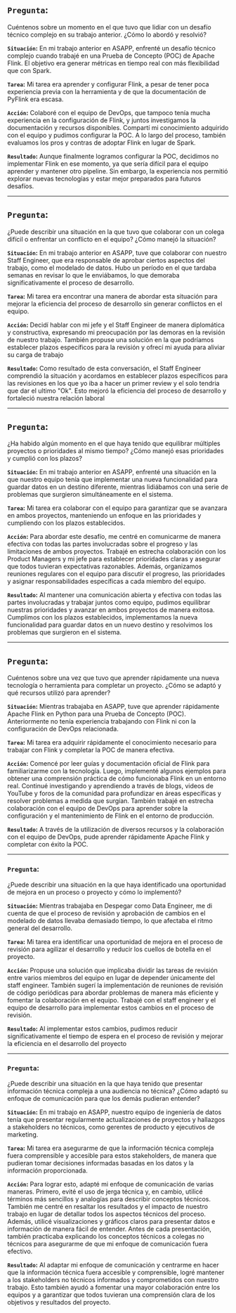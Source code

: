 

## **`Pregunta`:**
Cuéntenos sobre un momento en el que tuvo que lidiar con un desafío técnico complejo en su trabajo anterior. ¿Cómo lo abordó y resolvió?

**`Situación`:** En mi trabajo anterior en ASAPP, enfrenté un desafío técnico complejo cuando trabajé en una Prueba de Concepto (POC) de Apache Flink. El objetivo era generar métricas en tiempo real con más flexibilidad que con Spark.

**`Tarea`:** Mi tarea era aprender y configurar Flink, a pesar de tener poca experiencia previa con la herramienta y de que la documentación de PyFlink era escasa.

**`Acción`:** Colaboré con el equipo de DevOps, que tampoco tenía mucha experiencia en la configuración de Flink, y juntos investigamos la documentación y recursos disponibles. Compartí mi conocimiento adquirido con el equipo y pudimos configurar la POC. A lo largo del proceso, también evaluamos los pros y contras de adoptar Flink en lugar de Spark.

**`Resultado`:** Aunque finalmente logramos configurar la POC, decidimos no implementar Flink en ese momento, ya que sería difícil para el equipo aprender y mantener otro pipeline. Sin embargo, la experiencia nos permitió explorar nuevas tecnologías y estar mejor preparados para futuros desafíos.

---

## **`Pregunta`:**
¿Puede describir una situación en la que tuvo que colaborar con un colega difícil o enfrentar un conflicto en el equipo? ¿Cómo manejó la situación?

**`Situación`:** En mi trabajo anterior en ASAPP, tuve que colaborar con nuestro Staff Engineer, que era responsable de aprobar ciertos aspectos del trabajo, como el modelado de datos. Hubo un período en el que tardaba semanas en revisar lo que le enviábamos, lo que demoraba significativamente el proceso de desarrollo.

**`Tarea`:** Mi tarea era encontrar una manera de abordar esta situación para mejorar la eficiencia del proceso de desarrollo sin generar conflictos en el equipo.

**`Acción`:** Decidí hablar con mi jefe y el Staff Engineer de manera diplomática y constructiva, expresando mi preocupación por las demoras en la revisión de nuestro trabajo. También propuse una solución en la que podríamos establecer plazos específicos para la revisión y ofrecí mi ayuda para aliviar su carga de trabajo

**`Resultado`:** Como resultado de esta conversación, el Staff Engineer comprendió la situación y acordamos en establecer plazos específicos para las revisiones en los que yo iba a hacer un primer review y el solo tendria que dar el ultimo "Ok". Esto mejoró la eficiencia del proceso de desarrollo y fortaleció nuestra relación laboral


---

## **`Pregunta`:**
¿Ha habido algún momento en el que haya tenido que equilibrar múltiples proyectos o prioridades al mismo tiempo? ¿Cómo manejó esas prioridades y cumplió con los plazos?

**`Situación`:** En mi trabajo anterior en ASAPP, enfrenté una situación en la que nuestro equipo tenía que implementar una nueva funcionalidad para guardar datos en un destino diferente, mientras lidiábamos con una serie de problemas que surgieron simultáneamente en el sistema.

**`Tarea`:** Mi tarea era colaborar con el equipo para garantizar que se avanzara en ambos proyectos, manteniendo un enfoque en las prioridades y cumpliendo con los plazos establecidos.

**`Acción`:** Para abordar este desafío, me centré en comunicarme de manera efectiva con todas las partes involucradas sobre el progreso y las limitaciones de ambos proyectos. Trabajé en estrecha colaboración con los Product Managers y mi jefe para establecer prioridades claras y asegurar que todos tuvieran expectativas razonables. Además, organizamos reuniones regulares con el equipo para discutir el progreso, las prioridades y asignar responsabilidades específicas a cada miembro del equipo.

**`Resultado`:** Al mantener una comunicación abierta y efectiva con todas las partes involucradas y trabajar juntos como equipo, pudimos equilibrar nuestras prioridades y avanzar en ambos proyectos de manera exitosa. Cumplimos con los plazos establecidos, implementamos la nueva funcionalidad para guardar datos en un nuevo destino y resolvimos los problemas que surgieron en el sistema.

---

## **`Pregunta`:**
Cuéntenos sobre una vez que tuvo que aprender rápidamente una nueva tecnología o herramienta para completar un proyecto. ¿Cómo se adaptó y qué recursos utilizó para aprender?

**`Situación`:** Mientras trabajaba en ASAPP, tuve que aprender rápidamente Apache Flink en Python para una Prueba de Concepto (POC). Anteriormente no tenía experiencia trabajando con Flink ni con la configuración de DevOps relacionada.

**`Tarea`:** Mi tarea era adquirir rápidamente el conocimiento necesario para trabajar con Flink y completar la POC de manera efectiva.

**`Acción`:** Comencé por leer guías y documentación oficial de Flink para familiarizarme con la tecnología. Luego, implementé algunos ejemplos para obtener una comprensión práctica de cómo funcionaba Flink en un entorno real. Continué investigando y aprendiendo a través de blogs, videos de YouTube y foros de la comunidad para profundizar en áreas específicas y resolver problemas a medida que surgían. También trabajé en estrecha colaboración con el equipo de DevOps para aprender sobre la configuración y el mantenimiento de Flink en el entorno de producción.

**`Resultado`:** A través de la utilización de diversos recursos y la colaboración con el equipo de DevOps, pude aprender rápidamente Apache Flink y completar con éxito la POC.

---

### **`Pregunta`:**
¿Puede describir una situación en la que haya identificado una oportunidad de mejora en un proceso o proyecto y cómo lo implementó?

**`Situación`:** Mientras trabajaba en Despegar como Data Engineer, me di cuenta de que el proceso de revisión y aprobación de cambios en el modelado de datos llevaba demasiado tiempo, lo que afectaba el ritmo general del desarrollo.

**`Tarea`:** Mi tarea era identificar una oportunidad de mejora en el proceso de revisión para agilizar el desarrollo y reducir los cuellos de botella en el proyecto.

**`Acción`:** Propuse una solución que implicaba dividir las tareas de revisión entre varios miembros del equipo en lugar de depender únicamente del staff engineer. También sugerí la implementación de reuniones de revisión de código periódicas para abordar problemas de manera más eficiente y fomentar la colaboración en el equipo. Trabajé con el staff engineer y el equipo de desarrollo para implementar estos cambios en el proceso de revisión.

**`Resultado`:** Al implementar estos cambios, pudimos reducir significativamente el tiempo de espera en el proceso de revisión y mejorar la eficiencia en el desarrollo del proyecto

---

### **`Pregunta`:**
¿Puede describir una situación en la que haya tenido que presentar información técnica compleja a una audiencia no técnica? ¿Cómo adaptó su enfoque de comunicación para que los demás pudieran entender?

**`Situación`:** En mi trabajo en ASAPP, nuestro equipo de ingeniería de datos tenía que presentar regularmente actualizaciones de proyectos y hallazgos a stakeholders no técnicos, como gerentes de producto y ejecutivos de marketing.

**`Tarea`:** Mi tarea era asegurarme de que la información técnica compleja fuera comprensible y accesible para estos stakeholders, de manera que pudieran tomar decisiones informadas basadas en los datos y la información proporcionada.

**`Acción`:** Para lograr esto, adapté mi enfoque de comunicación de varias maneras. Primero, evité el uso de jerga técnica y, en cambio, utilicé términos más sencillos y analogías para describir conceptos técnicos. También me centré en resaltar los resultados y el impacto de nuestro trabajo en lugar de detallar todos los aspectos técnicos del proceso. Además, utilicé visualizaciones y gráficos claros para presentar datos e información de manera fácil de entender. Antes de cada presentación, también practicaba explicando los conceptos técnicos a colegas no técnicos para asegurarme de que mi enfoque de comunicación fuera efectivo.

**`Resultado`:** Al adaptar mi enfoque de comunicación y centrarme en hacer que la información técnica fuera accesible y comprensible, logré mantener a los stakeholders no técnicos informados y comprometidos con nuestro trabajo. Esto también ayudó a fomentar una mayor colaboración entre los equipos y a garantizar que todos tuvieran una comprensión clara de los objetivos y resultados del proyecto.
